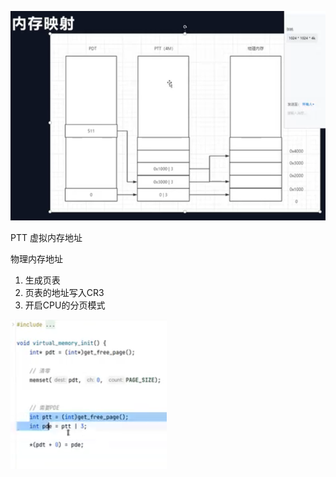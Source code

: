 ![img_6.png](img_6.png)

PTT 虚拟内存地址

物理内存地址

1. 生成页表
2. 页表的地址写入CR3
3. 开启CPU的分页模式

![img_7.png](img_7.png)